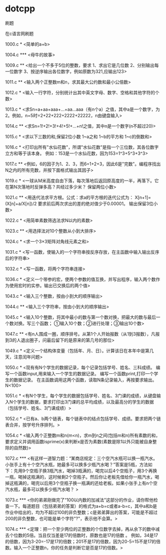 # dotcpp

刷题

在c语言网刷题

1000.c *   <简单的a+b>

1004.c *** <母牛的故事>

1009.c **  <给出一个不多于5位的整数，要求 1、求出它是几位数 2、分别输出每一位数字 3、按逆序输出各位数字，例如原数为321,应输出123>

1011.c **  <输入两个正整数m和n，求其最大公约数和最小公倍数>

1012.c *   <输入一行字符，分别统计出其中英文字母、数字、空格和其他字符的个数>

1013.c *   <求Sn=a+aa+aaa+…+aa…aaa（有n个a）之值，其中a是一个数字，为2。例如，n=5时=2+22+222+2222+22222，n由键盘输入>

1014.c **  <求Sn=1!+2!+3!+4!+5!+…+n!之值，其中n是一个数字(n不超过20)>

1015.c *   <求以下三数的和,保留2位小数 1~a之和 1~b的平方和 1~c的倒数和>

1016.c *   <打印出所有"水仙花数"，所谓"水仙花数"是指一个三位数，其各位数字立方和等于该本身。 例如：153是一个水仙花数，因为153=1^3+5^3+3^3>

1017.c **  <例如，6的因子为1、2、3，而6=1+2+3，因此6是"完数"。编程序找出N之内的所有完数，并按下面格式输出其因子>

1019.c *   <一球从M米高度自由下落，每次落地后返回原高度的一半，再落下。它在第N次落地时反弹多高？共经过多少米？ 保留两位小数>

1021.c **  <用迭代法求平方根。公式：求a的平方根的迭代公式为： X[n+1]=(X[n]+a/X[n])/2 要求前后两次求出的差的绝对值少于0.00001。 输出保留3位小数>

1022.c *   <用简单素数筛选法求N以内的素数>

1023.c **  <用选择法对10个整数从小到大排序>

1024.c *   <求一个3×3矩阵对角线元素之和>

1031.c *   <写一函数，使输入的一个字符串按反序存放，在主函数中输入输出反序后的字符串>

1032.c *   <写一函数，将两个字符串连接>

1036.c *   <定义一个带参的宏，使两个参数的值互换，并写出程序，输入两个数作为使用宏时的实参。输出已交换后的两个值>

1043.c *   <输入三个整数，按由小到大的顺序输出>

1044.c **  <输入三个字符串，按由小到大的顺序输出>

1045.c *   <输入10个整数，将其中最小的数与第一个数对换，把最大的数与最后一个数对换。写三个函数； ①输入10个数；②进行处理；③输出10个数>

1047.c **  <有n人围成一圈，顺序排号。从第1个人开始报数（从1到3报数），凡报到3的人退出圈子，问最后留下的是原来的第几号的那位>

1049.c *   <定义一个结构体变量（包括年、月、日）。计算该日在本年中是第几天，注意闰年问题>

1050.c *   <现有有N个学生的数据记录，每个记录包括学号、姓名、三科成绩。 编写一个函数input,用来输入一个学生的数据记录。 编写一个函数print,打印一个学生的数据记录。 在主函数调用这两个函数，读取N条记录输入，再按要求输出。 N<100>

1051.c *   <有N个学生，每个学生的数据包括学号、姓名、3门课的成绩，从键盘输入N个学生的数据，要求打印出3门课的总平均成绩，以及最高分的学生的数据（包括学号、姓名、3门课成绩）>

1052.c *   <已有a、b两个链表，每个链表中的结点包括学号、成绩。要求把两个链表合并，按学号升序排列。>

1054.c *   <输入两个正整数m和n(m<n)，求m到n之间(包括m和n)所有素数的和，要求定义并调用函数isprime(x)来判断x是否为素数(素数是除1以外只能被自身整除的自然数)>

1072.c *** <有这样一道智力题：“某商店规定：三个空汽水瓶可以换一瓶汽水。小张手上有十个空汽水瓶，她最多可以换多少瓶汽水喝？”答案是5瓶，方法如下：先用9个空瓶子换3瓶汽水，喝掉3瓶满的，喝完以后4个空瓶子，用3个再换一瓶，喝掉这瓶满的，这时候剩2个空瓶子。然后你让老板先借给你一瓶汽水，喝掉这瓶满的，喝完以后用3个空瓶子换一瓶满的还给老板。如果小张手上有n个空汽水瓶，最多可以换多少瓶汽水喝？ >

1073.c *** <你的弟弟刚做完了“100以内数的加减法”这部分的作业，请你帮他检查一下。每道题目（包括弟弟的答案）的格式为a+b=c或者a-b=c，其中a和b是作业中给出的，均为不超过100的非负整数；c是弟弟算出的答案，可能是不超过200的非负整数，也可能是单个字符"?"，表示他不会算。>

1074.c *** <定理：把一个至少两位的正整数的个位数字去掉，再从余下的数中减去个位数的5倍。当且仅当差是17的倍数时，原数也是17的倍数 。
例如，34是17的倍数，因为3-20=-17是17的倍数；201不是17的倍数，因为20-5=15不是17的倍数。输入一个正整数n，你的任务是判断它是否是17的倍数。>
